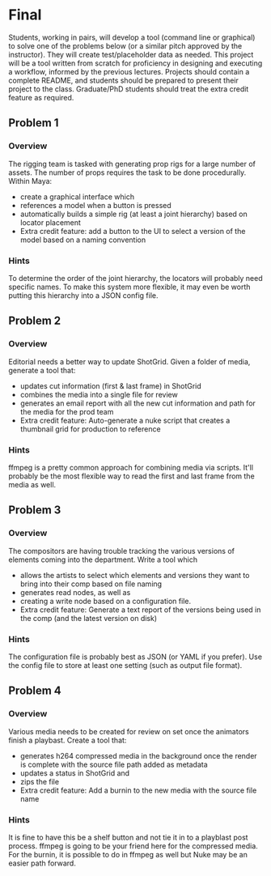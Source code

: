# Final

Students, working in pairs, will develop a tool (command line or graphical) to solve one of the problems below (or a similar pitch approved by the instructor). They will create test/placeholder data as needed. This project will be a tool written from scratch for proficiency in designing and executing a workflow, informed by the previous lectures. Projects should contain a complete README, and students should be prepared to present their project to the class. Graduate/PhD students should treat the extra credit feature as required.

## Problem 1

### Overview
The rigging team is tasked with generating prop rigs for a large number of assets. The number of props requires the task to be done procedurally. Within Maya:
* create a graphical interface which
* references a model when a button is pressed
* automatically builds a simple rig (at least a joint hierarchy) based on locator placement
* Extra credit feature: add a button to the UI to select a version of the model based on a naming convention

### Hints
To determine the order of the joint hierarchy, the locators will probably need specific names. To make this system more flexible, it may even be worth putting this hierarchy into a JSON config file.

## Problem 2

### Overview
Editorial needs a better way to update ShotGrid. Given a folder of media, generate a tool that: 
* updates cut information (first & last frame) in ShotGrid
* combines the media into a single file for review
* generates an email report with all the new cut information and path for the media for the prod team
* Extra credit feature: Auto-generate a nuke script that creates a thumbnail grid for production to reference

### Hints
ffmpeg is a pretty common approach for combining media via scripts. It'll probably be the most flexible way to read the first and last frame from the media as well.

## Problem 3

### Overview
The compositors are having trouble tracking the various versions of elements coming into the department. Write a tool which 
* allows the artists to select which elements and versions they want to bring into their comp based on file naming
* generates read nodes, as well as 
* creating a write node based on a configuration file. 
* Extra credit feature: Generate a text report of the versions being used in the comp (and the latest version on disk)

### Hints
The configuration file is probably best as JSON (or YAML if you prefer). Use the config file to store at least one setting (such as output file format).


## Problem 4

### Overview
Various media needs to be created for review on set once the animators finish a playbast. Create a tool that: 
* generates h264 compressed media in the background once the render is complete with the source file path added as metadata 
* updates a status in ShotGrid and 
* zips the file
* Extra credit feature: Add a burnin to the new media with the source file name

### Hints
It is fine to have this be a shelf button and not tie it in to a playblast post process. ffmpeg is going to be your friend here for the compressed media. For the burnin, it is possible to do in ffmpeg as well but Nuke may be an easier path forward.